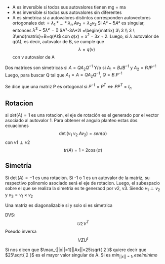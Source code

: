 - A es inversible si todos sus autovalores tienen mg = ma
- A es inversible si todos sus autovalores sin diferentes
- A es simetrica si a autovalores distintos corresponden autovectores ortogonales
$\det= \lambda_{1}*\dots*\lambda_{n}$
$Av_2=\lambda_2 v_2$
Si $A³-5A²$ es singular, entonces $\lambda^3-5 \lambda²=0$
$A²-3A+2I =\begin{matrix} 3\  3  \\ 3 \ 3\end{matrix}=B=q(A)$  con $q(x) =x^2-3x+2$.
Luego, si $\lambda$ autovalor de q(A), es decir, autovalor de B, se cumple que
$$\lambda=q(v)$$con v autovalor de A

Dos matrices son simetricas si $A = Q A_{2} Q^{-1}$ Y/o 
si $A_{1} = BJB^{-1}$ y $A_{2} = PJP^{-1}$ 
Luego, para buscar Q tal que $A_1 = A = Q A_{2} Q^{-1}$, $Q=B.P^{-1}$

Se dice que una matriz P es ortogonal si $P^{-1} =P^T \iff P P^T = I_n$
## Rotacion
si $det(A)=1$ es una rotacion, el eje de rotación es el generado por el vector asociado al autovalor 1. 
Para obtener el angulo planteo estas dos ecuaciones
$$\det(v_{1} \ v_{2} \ Av_{2})=sen(\alpha)$$
con $v1 \perp v2$
$$tr(A)=1+2\cos(\alpha)$$
## Simetría
Si $\det(A)=-1$ es una rotacion. Si -1 o 1 es un autovalor de la matriz, su respectivo polinomio asociado será el eje de rotacion. Luego, el subespacio sobre el que se realiza la simetria es te generaod por v2, v3. Siendo $v_{1}\perp v_2$ y $v_3=v_1 \times v_2$



Una matriz es diagonalizable si y solo si es simetrica


DVS: 
$$U \Sigma V^T$$
Pseudo inversa
$$V \Sigma U^t$$

Si nos dicen que $\max_{||x||=1}||Ax||=25\sqrt{ 2 }$ quiere decir que $25\sqrt{ 2 }$ es el mayor valor singular de A. Si es $min_{||x||=1}, es el minimo$